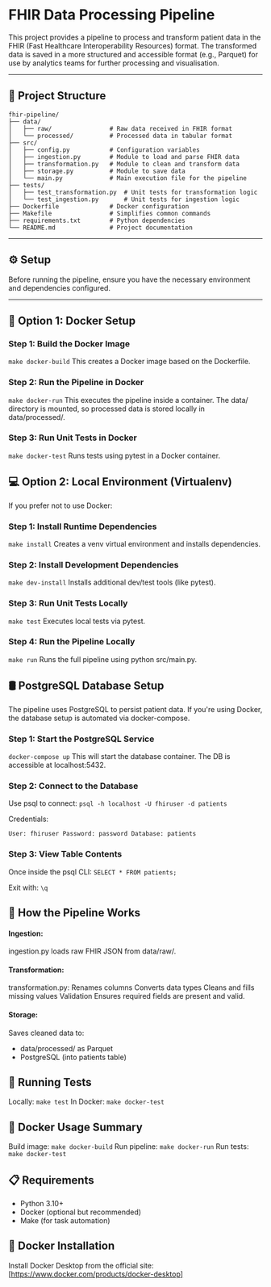 # FHIR Data Processing Pipeline

This project provides a pipeline to process and transform patient data in the FHIR (Fast Healthcare Interoperability Resources) format. The transformed data is saved in a more structured and accessible format (e.g., Parquet) for use by analytics teams for further processing and visualisation.

---

## 📁 Project Structure

```
fhir-pipeline/
├── data/
│   ├── raw/                # Raw data received in FHIR format
│   └── processed/          # Processed data in tabular format
├── src/
│   ├── config.py           # Configuration variables
│   ├── ingestion.py        # Module to load and parse FHIR data
│   ├── transformation.py   # Module to clean and transform data
│   ├── storage.py          # Module to save data
│   └── main.py             # Main execution file for the pipeline
├── tests/
│   ├── test_transformation.py  # Unit tests for transformation logic
│   └── test_ingestion.py       # Unit tests for ingestion logic
├── Dockerfile              # Docker configuration
├── Makefile                # Simplifies common commands
├── requirements.txt        # Python dependencies
└── README.md               # Project documentation
```
---

## ⚙️ Setup

Before running the pipeline, ensure you have the necessary environment and dependencies configured.

---
## 🐳 Option 1: Docker Setup

### Step 1: Build the Docker Image
`make docker-build`
This creates a Docker image based on the Dockerfile.

### Step 2: Run the Pipeline in Docker
`make docker-run`
This executes the pipeline inside a container. The data/ directory is mounted, so processed data is stored locally in data/processed/.

### Step 3: Run Unit Tests in Docker
`make docker-test`
Runs tests using pytest in a Docker container.

## 💻 Option 2: Local Environment (Virtualenv)

If you prefer not to use Docker:

### Step 1: Install Runtime Dependencies
`make install` 
Creates a venv virtual environment and installs dependencies.

### Step 2: Install Development Dependencies
`make dev-install`
Installs additional dev/test tools (like pytest).

### Step 3: Run Unit Tests Locally
`make test`
Executes local tests via pytest.

### Step 4: Run the Pipeline Locally
`make run`
Runs the full pipeline using python src/main.py.

## 🛢 PostgreSQL Database Setup

The pipeline uses PostgreSQL to persist patient data. If you're using Docker, the database setup is automated via docker-compose.

### Step 1: Start the PostgreSQL Service
`docker-compose up`
This will start the database container. The DB is accessible at localhost:5432.

### Step 2: Connect to the Database
Use psql to connect: `psql -h localhost -U fhiruser -d patients`

Credentials:

`User: fhiruser
Password: password
Database: patients`

### Step 3: View Table Contents
Once inside the psql CLI: `SELECT * FROM patients;`

Exit with: `\q`

## 🔄 How the Pipeline Works

#### Ingestion:
ingestion.py loads raw FHIR JSON from data/raw/.
#### Transformation:
transformation.py:
Renames columns
Converts data types
Cleans and fills missing values
Validation
Ensures required fields are present and valid.
#### Storage:
Saves cleaned data to:
- data/processed/ as Parquet
- PostgreSQL (into patients table)

## 🧪 Running Tests

Locally: `make test`
In Docker: `make docker-test`

## 🐳 Docker Usage Summary

Build image: `make docker-build`
Run pipeline: `make docker-run`
Run tests: `make docker-test`

## 📋 Requirements

   - Python 3.10+
   - Docker (optional but recommended)
   - Make (for task automation)
     
## 🧰 Docker Installation

Install Docker Desktop from the official site: [https://www.docker.com/products/docker-desktop]

